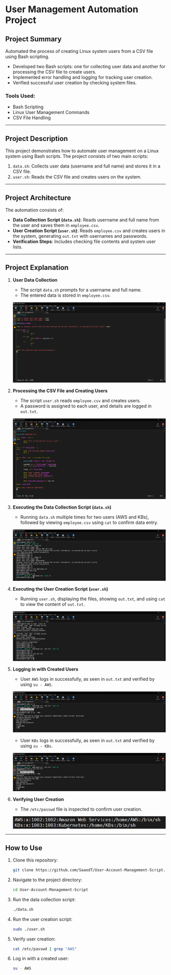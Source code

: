 # User Management Automation Project

## Project Summary
Automated the process of creating Linux system users from a CSV file using Bash scripting.
- Developed two Bash scripts: one for collecting user data and another for processing the CSV file to create users.
- Implemented error handling and logging for tracking user creation.
- Verified successful user creation by checking system files.

### Tools Used:
- Bash Scripting
- Linux User Management Commands
- CSV File Handling

---

## Project Description
This project demonstrates how to automate user management on a Linux system using Bash scripts. The project consists of two main scripts:
1. `data.sh`: Collects user data (username and full name) and stores it in a CSV file.
2. `user.sh`: Reads the CSV file and creates users on the system.

---

## Project Architecture
The automation consists of:
- **Data Collection Script (`data.sh`)**: Reads username and full name from the user and saves them in `employee.csv`.
- **User Creation Script (`user.sh`)**: Reads `employee.csv` and creates users in the system, generating `out.txt` with usernames and passwords.
- **Verification Steps**: Includes checking file contents and system user lists.

---

## Project Explanation

1. **User Data Collection**
   - The script `data.sh` prompts for a username and full name.
   - The entered data is stored in `employee.csv`.
   
   ![Script Execution - data.sh](screenshots/data-script.png)

2. **Processing the CSV File and Creating Users**
   - The script `user.sh` reads `employee.csv` and creates users.
   - A password is assigned to each user, and details are logged in `out.txt`.
   
   ![Script Execution - user.sh](screenshots/user-script.png)

3. **Executing the Data Collection Script (`data.sh`)**
   - Running `data.sh` multiple times for two users (AWS and KBs), followed by viewing `employee.csv` using `cat` to confirm data entry.
   
   ![Executing data.sh](screenshots/execute-data-script.png)

4. **Executing the User Creation Script (`user.sh`)**
   - Running `user.sh`, displaying the files, showing `out.txt`, and using `cat` to view the content of `out.txt`.
   
   ![Executing user.sh](screenshots/execute-user-script.png)

5. **Logging in with Created Users**
   - User `AWS` logs in successfully, as seen in `out.txt` and verified by using `su - AWS`.
   
   ![Login as AWS](screenshots/login-AWS.png)
   
   - User `KBs` logs in successfully, as seen in `out.txt` and verified by using `su - KBs`.
   
   ![Login as KBs](screenshots/login-KBs.png)

6. **Verifying User Creation**
   - The `/etc/passwd` file is inspected to confirm user creation.
   
   ![System Users](screenshots/passwd-file.png)

---

## How to Use
1. Clone this repository:
   ```bash
   git clone https://github.com/SaaedT/User-Account-Management-Script.git
   ```
2. Navigate to the project directory:
   ```bash
   cd User-Account-Management-Script
   ```
3. Run the data collection script:
   ```bash
   ./data.sh
   ```
4. Run the user creation script:
   ```bash
   sudo ./user.sh
   ```
5. Verify user creation:
   ```bash
   cat /etc/passwd | grep "AWS"
   ```
6. Log in with a created user:
   ```bash
   su - AWS
   ```
